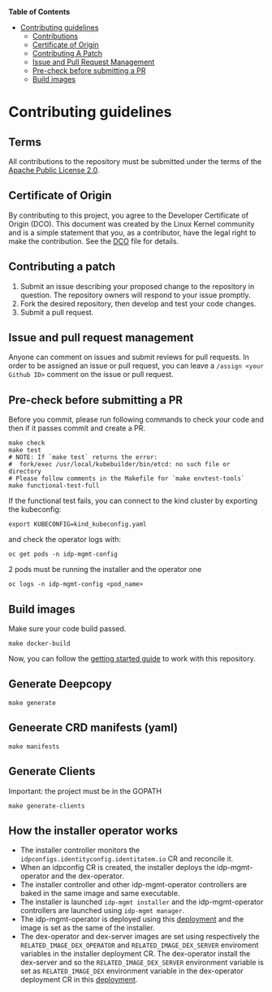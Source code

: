 [comment]: # ( Copyright Red Hat )

**Table of Contents**

- [Contributing guidelines](#contributing-guidelines)
    - [Contributions](#contributions)
    - [Certificate of Origin](#certificate-of-origin)
    - [Contributing A Patch](#contributing-a-patch)
    - [Issue and Pull Request Management](#issue-and-pull-request-management)
    - [Pre-check before submitting a PR](#pre-check-before-submitting-a-pr)
    - [Build images](#build-images)

# Contributing guidelines

## Terms

All contributions to the repository must be submitted under the terms of the [Apache Public License 2.0](https://www.apache.org/licenses/LICENSE-2.0).

## Certificate of Origin

By contributing to this project, you agree to the Developer Certificate of Origin (DCO). This document was created by the Linux Kernel community and is a simple statement that you, as a contributor, have the legal right to make the contribution. See the [DCO](DCO) file for details.

## Contributing a patch

1. Submit an issue describing your proposed change to the repository in question. The repository owners will respond to your issue promptly.
2. Fork the desired repository, then develop and test your code changes.
3. Submit a pull request.

## Issue and pull request management

Anyone can comment on issues and submit reviews for pull requests. In order to be assigned an issue or pull request, you can leave a `/assign <your Github ID>` comment on the issue or pull request.

## Pre-check before submitting a PR

Before you commit, please run following commands to check your code and then if it passes commit and create a PR.

```shell
make check
make test
# NOTE: If `make test` returns the error:
#  fork/exec /usr/local/kubebuilder/bin/etcd: no such file or directory
# Please follow comments in the Makefile for `make envtest-tools`
make functional-test-full
```

If the functional test fails, you can connect to the kind cluster by exporting the kubeconfig:

```shell
export KUBECONFIG=kind_kubeconfig.yaml
```

and check the operator logs with:

```shell
oc get pods -n idp-mgmt-config
```
2 pods must be running the installer and the operator one

```shell
oc logs -n idp-mgmt-config <pod_name>
```


## Build images

Make sure your code build passed.

```shell
make docker-build
```

Now, you can follow the [getting started guide](./README.md#getting-started) to work with this repository.

## Generate Deepcopy

```shell
make generate
```

## Geneerate CRD manifests (yaml)

```shell
make manifests
```

## Generate Clients

Important: the project must be in the GOPATH

```shell
make generate-clients
```

## How the installer operator works

- The installer controller monitors the `idpconfigs.identityconfig.identitatem.io` CR and reconcile it.
- When an idpconfig CR is created, the installer deploys the idp-mgmt-operator and the dex-operator.
- The installer controller and other idp-mgmt-operator controllers are baked in the same image and same executable. 
- The installer is launched `idp-mgmt installer` and the idp-mgmt-operator controllers are launched using `idp-mgmt manager`.
- The idp-mgmt-operator is deployed using this [deployment](https://github.com/identitatem/idp-mgmt-operator/blob/58ce9ac08caddbd0ceb54f9799d6c98d9a818a38/deploy/idp-mgmt-operator/manager.yaml) and the image is set as the same of the installer.
- The dex-operator and dex-server images are set using respectively the `RELATED_IMAGE_DEX_OPERATOR` and `RELATED_IMAGE_DEX_SERVER` enviroment variables in the installer deployment CR. The dex-operator install the dex-server and so the `RELATED_IMAGE_DEX_SERVER` environment variable is set as `RELATED_IMAGE_DEX` environment variable in the dex-operator deployment CR in this [deployment](https://github.com/identitatem/idp-mgmt-operator/blob/3d9a0d03159a52d449e004215997f65d41a330dd/deploy/dex-operator/manager.yaml).